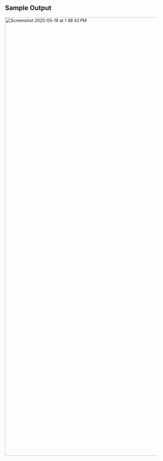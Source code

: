 ## Sample Output
<img width="1440" alt="Screenshot 2025-05-19 at 1 48 42 PM" src="https://github.com/user-attachments/assets/6363e91c-0909-410e-bf1b-c52c44a14907" />
